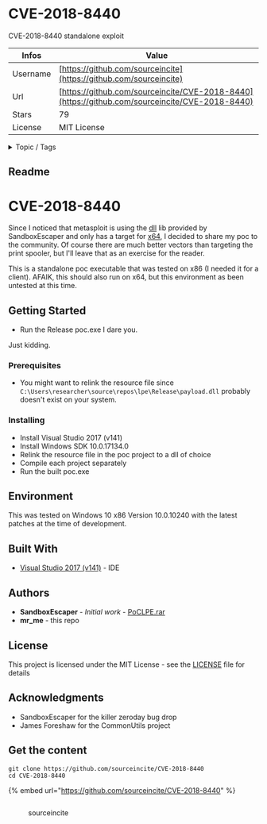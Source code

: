 # CVE-2018-8440

CVE-2018-8440 standalone exploit

| Infos    | Value                                                              |
| -------- | -------------------------------------------------------------------|
| Username | [https://github.com/sourceincite](https://github.com/sourceincite) |
| Url      | [https://github.com/sourceincite/CVE-2018-8440](https://github.com/sourceincite/CVE-2018-8440)                                               |
| Stars    | 79                                                          |
| License  | MIT License                                                        |

<details>

<summary>Topic / Tags</summary>



</details>

## Readme

# CVE-2018-8440

Since I noticed that metasploit is using the [dll](https://github.com/rapid7/metasploit-framework/blob/master/modules/exploits/windows/local/alpc_taskscheduler.rb#L86) lib provided by SandboxEscaper and only has a target for [x64](https://github.com/rapid7/metasploit-framework/blob/master/modules/exploits/windows/local/alpc_taskscheduler.rb#L48), I decided to share my poc to the community. Of course there are much better vectors than targeting the print spooler, but I'll leave that as an exercise for the reader.

This is a standalone poc executable that was tested on x86 (I needed it for a client). AFAIK, this should also run on x64, but this environment as been untested at this time.

## Getting Started

* Run the Release poc.exe I dare you.

Just kidding.

### Prerequisites

* You might want to relink the resource file since `C:\Users\researcher\source\repos\lpe\Release\payload.dll` probably doesn't exist on your system.

### Installing

* Install Visual Studio 2017 (v141)
* Install Windows SDK 10.0.17134.0
* Relink the resource file in the poc project to a dll of choice
* Compile each project separately
* Run the built poc.exe

## Environment

This was tested on Windows 10 x86 Version 10.0.10240 with the latest patches at the time of development.

## Built With

* [Visual Studio 2017 (v141)](https://visualstudio.microsoft.com/downloads/) - IDE

## Authors

* **SandboxEscaper** - *Initial work* - [PoCLPE.rar](https://github.com/SandboxEscaper/randomrepo/blob/master/PoCLPE.rar)
* **mr_me** - this repo

## License

This project is licensed under the MIT License - see the [LICENSE](LICENSE) file for details

## Acknowledgments

* SandboxEscaper for the killer zeroday bug drop
* James Foreshaw for the CommonUtils project




## Get the content

```
git clone https://github.com/sourceincite/CVE-2018-8440
cd CVE-2018-8440
```

{% embed url="https://github.com/sourceincite/CVE-2018-8440" %}

<figure><img src="https://avatars.githubusercontent.com/u/13770985?v=4" alt=""><figcaption><p>sourceincite</p></figcaption></figure>

